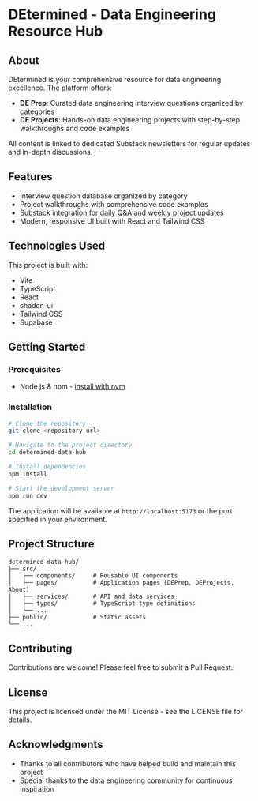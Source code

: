 # DEtermined - Data Engineering Resource Hub

## About

DEtermined is your comprehensive resource for data engineering excellence. The platform offers:

- **DE Prep**: Curated data engineering interview questions organized by categories
- **DE Projects**: Hands-on data engineering projects with step-by-step walkthroughs and code examples

All content is linked to dedicated Substack newsletters for regular updates and in-depth discussions.

## Features

- Interview question database organized by category
- Project walkthroughs with comprehensive code examples
- Substack integration for daily Q&A and weekly project updates
- Modern, responsive UI built with React and Tailwind CSS

## Technologies Used

This project is built with:

- Vite
- TypeScript
- React
- shadcn-ui
- Tailwind CSS
- Supabase

## Getting Started

### Prerequisites

- Node.js & npm - [install with nvm](https://github.com/nvm-sh/nvm#installing-and-updating)

### Installation

```sh
# Clone the repository
git clone <repository-url>

# Navigate to the project directory
cd determined-data-hub

# Install dependencies
npm install

# Start the development server
npm run dev
```

The application will be available at `http://localhost:5173` or the port specified in your environment.

## Project Structure

```
determined-data-hub/
├── src/
│   ├── components/     # Reusable UI components
│   ├── pages/          # Application pages (DEPrep, DEProjects, About)
│   ├── services/       # API and data services
│   ├── types/          # TypeScript type definitions
│   └── ...
├── public/             # Static assets
└── ...
```

## Contributing

Contributions are welcome! Please feel free to submit a Pull Request.

## License

This project is licensed under the MIT License - see the LICENSE file for details.

## Acknowledgments

- Thanks to all contributors who have helped build and maintain this project
- Special thanks to the data engineering community for continuous inspiration
